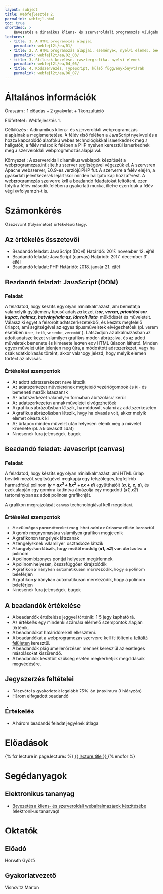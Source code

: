 ```yaml
---
layout: subject
title: Webfejlesztés 2.
permalink: webfejl.html
toc: true
shortdesc: >
    Bevezetés a dinamikus kliens- és szerveroldali programozás világába. Alapvető JavaScript és PHP ismeretek.
lectures:
  - title: 1. A HTML programozás alapjai
    permalink: webfejl2t/ea/01/
  - title: 2. A HTML programozás alapjai, események, nyelvi elemek, beépített objektumok
    permalink: webfejl2t/ea/02_03/
  - title: 3. Stílusok kezelése, rasztergrafika, nyelvi elemek
    permalink: webfejl2t/ea/04_05/
  - title: 4. Kódszervezés, TypeScript, külső függvénykönyvtárak
    permalink: webfejl2t/ea/06_07/
---
```


# Általános információk

Óraszám
: 1 előadás + 2 gyakorlat + 1 konzultáció

Előfeltétel
: Webfejlesztés 1.

Célkitűzés
: A dinamikus kliens- és szerveroldali webprogramozás alapjainak a megismertetése. A félév első felében a JavaScript nyelvvel és a hozzá kapcsolódó alapfokú webes technológiákkal ismerkednek meg a hallgatók, a félév második felében a PHP nyelven keresztül ismerkednek meg a szerveroldali webprogramozás alapjaival.

Környezet
: A szerveroldali dinamikus weblapok készítését a webprogramozas.inf.elte.hu szerver segítségével végezzük el. A szerveren Apache webszerver, 7.0.9-es verziójú PHP fut. A szerverre a félév elején, a gyakorlati jelentkezések lejártakor minden hallgató kap hozzáférést. A webprogramozás szerverre kell a beadandó feladatokat feltölteni, ezen folyik a félév második felében a gyakorlati munka, illetve ezen írjuk a félév végi évfolyam zh-t is.

# Számonkérés

Összevont (folyamatos) értékelésű tárgy.

## Az értékelés összetevői

* Beadandó feladat: JavaScript (DOM)
    Határidő: 2017. november 12. éjfél
* Beadandó feladat: JavaScript (canvas)
    Határidő: 2017. december 31. éjfél  
* Beadandó feladat: PHP
    Határidő: 2018. január 21. éjfél

## Beadandó feladat: JavaScript (DOM)

### Feladat

A feladatod, hogy készíts egy olyan minialkalmazást, ami bemutatja valamelyik gyűjtemény típusú adatszerkezet (**_sor, verem, prioritási sor, kupac, halmaz, hatványhalmaz, láncolt lista_**) működését és műveleteit. Válassz ki egyet a felsorolt adatszerkezetekből, és készíts megfelelő űrlapot, ami segítségével az egyes típusműveletek elvégezhetőek (pl. verem esetében `üres`, `tető`, `verembe`, `veremből`). Látszódjon az alkalmazásban az adott adatszerkezet valamilyen grafikus módon ábrázolva, és az adott műveletek bemenete és kimenete legyen egy HTML űrlapon látható. Minden egyes művelet után jelenjen meg újra, a módosított adatszerkezet, vagy ha csak adatkiolvasás történt, akkor valahogy jelezd, hogy melyik elemen történt az olvasás.

### Értékelési szempontok

* Az adott adatszerekezet neve látszik
* Az adatszerkezet műveleteinek megfelelő vezérlőgombok és ki- és bemeneti mezők látaszanak
* Az adatszerkezet valamilyen formában ábrázolásra kerül
* Az adatszerkezeten annak műveletei elvégezhetőek
* A grafikus ábrázolásban látszik, ha módosult valami az adatszerkezeten
* A grafikus ábrázolásban látszik, hogy ha olvasás volt, akkor melyik elemet olvastuk ki
* Az űrlapon minden művelet után helyesen jelenik meg a művelet kimenete (pl. a kiolvasott adat)
* Nincsenek fura jelenségek, bugok

## Beadandó feladat: Javascript (canvas)

### Feladat

A feladatod, hogy készíts egy olyan minialkalmazást, ami HTML űrlap beviteli mezők segítségével megkapja egy tetszőleges, legfejlebb harmadfokú polinom (**_y = ax<sup>3</sup> + bx<sup>2</sup> + cx + d_**) együtthatóit (**_a, b, c, d_**), és ezek alapján egy gombra kattintva ábrázolja egy megadott (**_x1, x2_**) tartományban az adott polinom grafikonját.

A grafikon megrajzolását `canvas` techonológiával kell megoldani.

### Értékelési szempontok

* A szükséges paramétereket meg lehet adni az űrlapmezőkön keresztül
* A gomb megnyomására valamilyen grafikon megjelenik
* A grafikonon tengelyek látszanak
* A tengelyeknek valamilyen osztásköze látszik
* A tengelyeken látszik, hogy mettől meddig (**_x1, x2_**) van ábrázolva a polinom
* A polinom bizonyos pontjai helyesen megjelennek
* A polinom helyesen, összefüggően kirajzolódik
* A grafikon **_x_** irányban automatikusan méreteződik, hogy a polinom beleférjen
* A grafikon **_y_** irányban automatikusan méreteződik, hogy a polinom beleférjen
* Nincsenek fura jelenségek, bugok


## A beadandók értékelése

* A beadandók értékelése jeggyel történik: 1-5 jegy kapható rá.
* Az értékelés egy mindenki számára elérhető szempontok alapján történik.
* A beadandókat határidőre kell elkészíteni.
* A beadandókat a webprogramozas szerverre kell feltölteni a [feltöltő felületen](http://webprogramozas.inf.elte.hu/ebr) keresztül.
* A beadandók plágiumellenőrzésen mennek keresztül az esetleges másolásokat kiszűrendő.
* A beadandók készítőit szükség esetén megkérhetjük megoldásaik megvédésére.

## Jegyszerzés feltételei

* Részvétel a gyakorlatok legalább 75%-án (maximum 3 hiányzás)
* Három elfogadott beadandó

## Értékelés

* A három beadandó feladat jegyének átlaga

# Előadások

<div class="list-group">
    {% for lecture in page.lectures %}
        <a href="{{ lecture.permalink }}" class="list-group-item">
            {{ lecture.title }}
            <span class="glyphicon glyphicon-menu-right pull-right" aria-hidden="true"></span>
        </a>
    {% endfor %}
</div>

# Segédanyagok

## Elektronikus tananyag

* [Bevezetés a kliens- és szerveroldali webalkalmazások készítésébe (elektronikus tananyag)](http://webprogramozas.inf.elte.hu/tananyag/wf2/index.html)

# Oktatók

## Előadó

Horváth Győző

## Gyakorlatvezető

Visnovitz Márton
